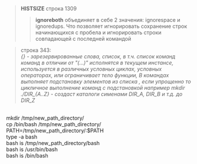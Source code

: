><b>HISTSIZE</b> строка 1309
>><b>ignoreboth</b> объединяет в себе 2 значения: ignorespace и ignoredups. Что позволяет игнорировать сохранение строк начинающихся с пробела и игнорировать строки совпадающей с последней командой

>строка 343:<br>
<i>{} - зарезервированные слова, список, в т.ч. список команд команд в отличии от "(...)" исполнятся в текущем инстансе, используется в различных условных циклах, условных операторах, или ограничивает тело функции, В командах выполняет подстановку элементов из списка , если упрощенно то цикличное выполнение команд с подстановкой например mkdir ./DIR_{A..Z} - создаст каталоги сименами DIR_A, DIR_B и т.д. до DIR_Z</i>

>>
<br>mkdir /tmp/new_path_directory/
<br>cp /bin/bash /tmp/new_path_directory/
<br>PATH=/tmp/new_path_directory/:$PATH
<br>type -a bash
<br>bash is /tmp/new_path_directory/bash
<br>bash is /usr/bin/bash
<br>bash is /bin/bash
